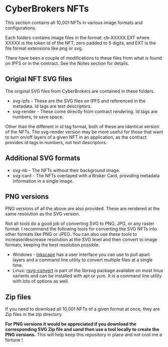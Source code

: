 # CyberBrokers NFTs

This section contains all 10,001 NFTs in various image formats and configurations.

Each folders contains image files in the format: cb-XXXXX.EXT where XXXXX is the token id of the NFT, zero padded to 5 digits, and EXT is the file format extensions like png or svg.

There have been a couple of modifications to these files from what is found on IPFS or in the contract.  See the Notes section for details.

## Origial NFT SVG files
The original SVG files from CyberBrokers are contained in these folders.
- svg-ipfs - These are the SVG files on IPFS and  referenced in the metadata.  Id tags are text descriptors.
- svg-render - These come directly from contract rendering.  Id tags are numbers, to save space.

Other than the different in id tag format, both of these are identical version of the NFTs.  The svg-render version may be more useful for those that want to turn on/off layers of a given NFT in an application, as the contract provides id tags in numbers, not text descriptors.

## Additional SVG formats
- svg-nb - The NFTs without their background image.
- svg-card - The NFTs overlayed with a Broker Card, providing metadata information in a single image.

## PNG versions
PNG versions of all the above are also provided.  These are rendered at the same resolution as the SVG version.

Not all tools do a good job of converting SVG to PNG, JPG, or any raster format.  I recommend the following tools for converting the SVG NFTs into other formats like PNG or JPEG.  You can also use these tools to increase/descrease resolution at the SVG level and then convert to image formats, keeping the best resolution possible. 
- Windows - [Inkscape](https://inkscape.org/) has a user interface you can use to pull apart layers and a command line utility to convert multiple files at a single time.
- Linux: [rsvg-convert](https://wiki.gnome.org/action/show/Projects/LibRsvg?action=show&redirect=LibRsvg) is part of the librsvg package available on most linux varients and can be installed with apt or yum.  It is a command line utility with lots of options as well.

## Zip files
If you need to download all 10,001 NFTs of a given format at once, they are Zip files in the zip directory.

**For PNG versions it would be appreciated if you download the corresponding SVG Zip file and uand then use a tool locally to create the PNG versions.**  This will help keep this repository in place and not cost me a fortune !
